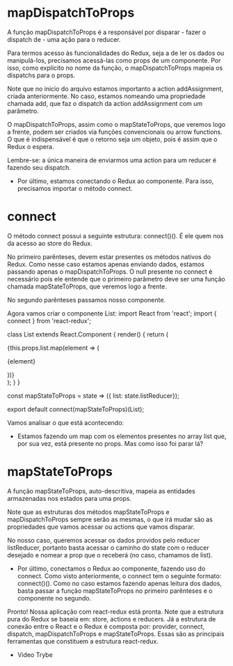 # mapDispatchToProps
A função mapDispatchToProps é a responsável por disparar - fazer o dispatch de - uma ação para o reducer.

Para termos acesso às funcionalidades do Redux, seja a de ler os dados ou manipulá-los, precisamos acessá-las como props de um componente. Por isso, como explícito no nome da função, o mapDispatchToProps mapeia os dispatchs para o props.

Note que no ínicio do arquivo estamos importanto a action addAssignment, criada anteriormente. No caso, estamos nomeando uma propriedade chamada add, que faz o dispatch da action addAssignment com um parâmetro.

O mapDispatchToProps, assim como o mapStateToProps, que veremos logo a frente, podem ser criados via funções convencionais ou arrow functions. O que é indispensável é que o retorno seja um objeto, pois é assim que o Redux o espera.

Lembre-se: a única maneira de enviarmos uma action para um reducer é fazendo seu dispatch.
- Por último, estamos conectando o Redux ao componente. Para isso, precisamos importar o método connect.

# connect
O método connect possui a seguinte estrutura: connect()(). É ele quem nos da acesso ao store do Redux.

No primeiro parênteses, devem estar presentes os métodos nativos do Redux. Como nesse caso estamos apenas enviando dados, estamos passando apenas o mapDispatchToProps. O null presente no connect é necessário pois ele entende que o primeiro parâmetro deve ser uma função chamada mapStateToProps, que veremos logo a frente.

No segundo parênteses passamos nosso componente.

Agora vamos criar o componente List:
import React from 'react';
import { connect } from 'react-redux';

class List extends React.Component {
  render() {
    return (
      <div>
        <div>
          {this.props.list.map(element => (
            <p>{element}</p>
          ))}
        </div>
      </div>
    );
  }
}

const mapStateToProps = state => ({
  list: state.listReducer});

export default connect(mapStateToProps)(List);

Vamos analisar o que está acontecendo:
- Estamos fazendo um map com os elementos presentes no array list que, por sua vez, está presente no props. Mas como isso foi parar lá?

# mapStateToProps
A função mapStateToProps, auto-descritiva, mapeia as entidades armazenadas nos estados para uma props.

Note que as estruturas dos métodos mapStateToProps e mapDispatchToProps sempre serão as mesmas, o que irá mudar são as propriedades que vamos acessar ou actions que vamos disparar.

No nosso caso, queremos acessar os dados providos pelo reducer listReducer, portanto basta acessar o caminho do state com o reducer desejado e nomear a prop que o receberá (no caso, chamamos de list).

- Por último, conectamos o Redux ao componente, fazendo uso do connect. Como visto anteriormente, o connect tem o seguinte formato: connect()(). Como no caso estamos fazendo apenas leitura dos dados, basta passar a função mapStateToProps no primeiro parênteses e o componente no segundo.

Pronto! Nossa aplicação com react-redux está pronta. Note que a estrutura pura do Redux se baseia em: store, actions e reducers. Já a estrutura de conexão entre o React e o Redux é composta por: provider, connect, dispatch, mapDispatchToProps e mapStateToProps. Essas são as principais ferramentas que constituem a estrutura react-redux.

- Video Trybe